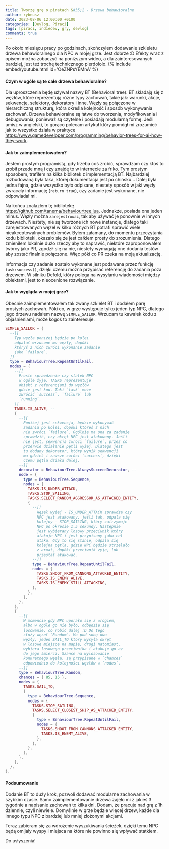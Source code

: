 ```yaml
---
title: Tworzę grę o piratach &#35;2 - Drzewa behawioralne
author: rybeusz
date: 2023-08-06 12:00:00 +0100
categories: [Devlog, Piraci]
tags: [piraci, indiedev, gry, devlog]
comments: true
---
```


Po około miesiącu pracy po godzinach, skończyłem dodawanie szkieletu drzewa behawioralnego dla NPC w mojej grze. Jest dobrze :D
Efekty wraz z opisem można zobaczyć na poniższym wideo, a dla zainteresowanych bardziej, jest też trochę technicznego pierdololo.
{% include embed/youtube.html id='OeZNPsYEMnA' %}

#### Czym w ogóle są te całe drzewa behawioralne?
Dla uproszczenia będę używał nazwy BT (Behavioral tree).
BT składają się z węzłów, które reprezentują różne typy zachowań, takie jak: warunki, akcje, sekwencje, selektory, dekoratory i inne. Węzły są połączone w hierarchiczną strukturę, która określa kolejność i sposób wykonywania zachowań. Drzewa behawioralne są łatwe do tworzenia, modyfikowania i debugowania, ponieważ są czytelne i posiadają modularną formę. Jeśli umisz w angielski, to gorąco polecam artykuł który pomógł mi zrozumieć jak to wszystko działa w praktyce <https://www.gamedeveloper.com/programming/behavior-trees-for-ai-how-they-work>.

#### Jak to zaimplementowałem?
Jestem prostym programistą, gdy trzeba coś zrobić, sprawdzam czy ktoś to zrobił przede mną i czy znajdę to w internecie za friko.
Tym prostym sposobem, trafiłem na kilka bibliotek z implementacją BT. Najbardziej rozbudowaną była taka, której dokumentacja jest po chińsku...
Dalej była jedna fajna, gdzie wszystko było odpisane, niestety sposób w jaki węzły zwracały informację (`return true`), czy zadanie jest wykonane, nie odpowiadał mi.

Na końcu znalazłem tę bibliotekę <https://github.com/tanema/behaviourtree.lua>. Jednakże, posiada ona jeden minus. Węzły można `zarejestrować`, tak aby używać je ponownie w innych drzewach. Niestety, nie są tworzone ich nowe instancje, dlatego taki zarejestrowanych węzeł w kilku różnych BT potrafi sprawić wiele nieakceptowalnych problemów. Byłem załamany, do momentu przeczytania kodu biblioteki, okazało się że jest całkiem prosty do zrozumienia.
Dlatego zmieniłem lokalnie dużo rzeczy aby to naprawić, niektóre zaproponowałem twórcy jako PR, zgodził się na nie, niestety wymagają one dodania testów aby zostać finalnie połączone. Więc póki co PR czeka na moją aktualizację.

Informacja czy zadanie zostało wykonane jest podawana przez funkcję `task:success()`, dzięki czemu można przypisać referencję do zadania poza drzewem. W silniku Defold, który polega na wysyłaniu wiadomości między obiektami, jest to nieocenione rozwiązanie.

#### Jak to wygląda w mojej grze?
Obecnie zaimplementowałem tak zwany szkielet BT i dodałem parę prostych zachowań. Póki co, w grze występuje tylko jeden typ NPC, dlatego jego drzewu nadałem nazwę `SIMPLE_SAILOR`. Wrzucam tu kawałek kodu z objaśnieniami, może kogoś to zainteresuje.
```lua
SIMPLE_SAILOR = {
  --[[
    Typ węzła poniżej będzie po kolei
    odpalał wrzucone mu węzły, dopóki
    któryś z nich zwróci wykonanie zadanie
    jako `failure`.
  ]]--
  type = BehaviourTree.RepeatUntilFail,
  nodes = {
    --[[
      Proste sprawdzenie czy statek NPC
      w ogóle żyje. TASKS reprezentuje
      obiekt z referencjami do węzłów
      gdzie jest kod. Taki `task` może
      zwrócić `success`, `failure` lub
      `running`.
    ]]--
    TASKS.IS_ALIVE, -- 
    {
      --[[
        Poniżej jest sekwencja, będzie wykonywać
        zadania po kolei, dopóki któreś z nich
        nie zwróci `failure`. Ogólnie ma ona za zadanie
        sprawdzić, czy okręt NPC jest atakowany. Jeśli
        nie jest, sekwencja zwróci `failure`, przez co
        przerwie działanie pętli wyżej. Dlatego jest
        tu dodany dekorator, który wynik sekwencji
        ma gdzieś i zawsze zwróci `success`, dzięki
        czemu pętla działa dalej.
      --]]
      decorator = BehaviourTree.AlwaysSucceedDecorator, --
      node = {
        type = BehaviourTree.Sequence,
        nodes = {
          TASKS.IS_UNDER_ATTACK,
          TASKS.STOP_SAILING,
          TASKS.SELECT_RANDOM_AGGRESSOR_AS_ATTACKED_ENTITY,
          {
            --[[
              Węzeł wyżej - IS_UNDER_ATTACK sprawdza czy
              NPC jest atakowany, jeśli tak, odpala się
              kolejny - STOP_SAILING, który zatrzymuje
              NPC po okresie 1.5 sekundy. Następnie
              jest wybierany losowy przeciwnik który
              atakuje NPC i jest przypisany jako cel
              ataku. Gdy to się stanie, odpala się
              kolejna pętla, gdzie NPC będzie strzelało
              z armat, dopóki przeciwnik żyje, lub
              przestał atakować.
            --]]
            type = BehaviourTree.RepeatUntilFail,
            nodes = {
              TASKS.SHOOT_FROM_CANNONS_ATTACKED_ENTITY,
              TASKS.IS_ENEMY_ALIVE,
              TASKS.IS_ENEMY_STILL_ATTACKING,
            },
          },
        },
      },
    },
    {
      --[[
        W momencie gdy NPC uporało się z wrogiem,
        albo w ogóle go nie było, odbędzie się
        losowanie, co robić dalej :D Do tego
        służy węzeł `Random`. Ma pod sobą dwa
        węzły, jeden SAIL_TO który wysyła okręt
        w losowe miejsce na mapie, drugi natomiast,
        wybiera losowego przeciwnika i atakuje go aż
        do jego śmierci. Szanse na wylosowanie
        konkretnego węzła, są przypisane w `chances`
        odpowiednio do kolejności węzłów w `nodes`.
      --]]
      type = BehaviourTree.Random,
      chances = { 85, 15 },
      nodes = {
        TASKS.SAIL_TO,
        {
          type = BehaviourTree.Sequence,
          nodes = {
            TASKS.STOP_SAILING,
            TASKS.SELECT_CLOSEST_SHIP_AS_ATTACKED_ENTITY,
            {
              type = BehaviourTree.RepeatUntilFail,
              nodes = {
                TASKS.SHOOT_FROM_CANNONS_ATTACKED_ENTITY,
                TASKS.IS_ENEMY_ALIVE,
              },
            },
          },
        },
      },
    },
  },
},
```

#### Podsumowanie
Dodanie BT to duży krok, pozwoli dodawać modularne zachowania w szybkim czasie. Samo zaimplementowanie drzewa zajęło mi z jakieś 3 tygodnie a napisanie zachowań to kilka dni. Dodam, że pracuje nad grą z 1h dziennie, czyli niewiele. Domyślnie w grze będzie więcej drzew, każde dla innego typu NPC z bardziej lub mniej złożonymi akcjami.

Teraz zabieram się za wdrożenie wyszukiwania ścieżek, dzięki temu NPC będą omijały wyspy i miejsca na które nie powinno się wpływać statkiem.

Do usłyszenia!
